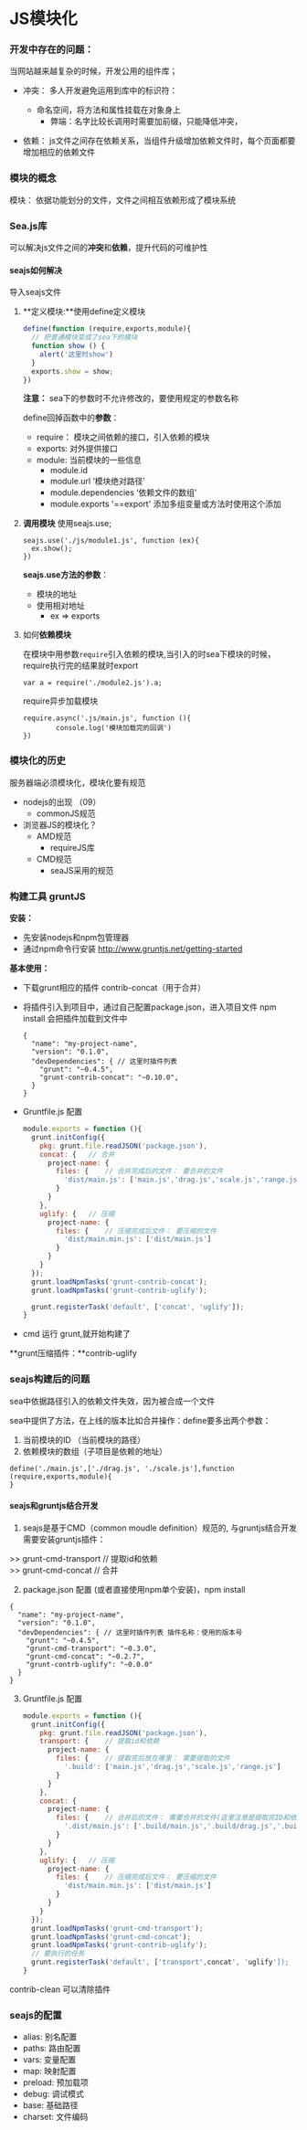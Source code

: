 # JS模块化

### 开发中存在的问题：

当网站越来越复杂的时候，开发公用的组件库；  

-   冲突： 多人开发避免运用到库中的标识符：
    -   命名空间，将方法和属性挂载在对象身上
        -   弊端：名字比较长调用时需要加前缀，只能降低冲突，


-   依赖： js文件之间存在依赖关系，当组件升级增加依赖文件时，每个页面都要增加相应的依赖文件

### 模块的概念

模块： 依据功能划分的文件，文件之间相互依赖形成了模块系统

### Sea.js库

可以解决js文件之间的**冲突**和**依赖**，提升代码的可维护性

#### seajs如何解决

导入seajs文件

1.  **定义模块:**使用define定义模块

    ```javascript
    define(function (require,exports,module){	
      // 把普通模块变成了sea下的模块
      function show () {
        alert('这里时show')
      }
      exports.show = show;
    })
    ```
    **注意：** sea下的参数时不允许修改的，要使用规定的参数名称  

    define回掉函数中的**参数**：  

    -   require： 模块之间依赖的接口，引入依赖的模块
    -   exports: 对外提供接口
    -   module: 当前模块的一些信息
        -   module.id
        -   module.url ‘模块绝对路径’
        -   module.dependencies ‘依赖文件的数组’
        -   module.exports  '==export' 添加多组变量或方法时使用这个添加

2.  **调用模块** 使用seajs.use;

    ```
    seajs.use('./js/module1.js', function (ex){
      ex.show();
    })
    ```
    **seajs.use方法的参数**： 

    -   模块的地址
    -   使用相对地址  
        -   ex => exports

3.  如何**依赖模块** 

    在模块中用参数`require`引入依赖的模块,当引入的时sea下模块的时候，require执行完的结果就时export

    ```
    var a = require('./module2.js').a;
    ```

    require异步加载模块
    ```
    require.async('.js/main.js', function (){
    		console.log('模块加载完的回调')
    })
    ```

### 模块化的历史

服务器端必须模块化，模块化要有规范

-   nodejs的出现 （09）
    -   commonJS规范
-   浏览器JS的模块化？
    -   AMD规范
        -   requireJS库
    -   CMD规范
        -   seaJS采用的规范

### 构建工具 gruntJS 

**安装：**  

-   先安装nodejs和npm包管理器
-   通过npm命令行安装 http://www.gruntjs.net/getting-started

**基本使用：**

-   下载grunt相应的插件 contrib-concat（用于合并）

-   将插件引入到项目中，通过自己配置package.json，进入项目文件 npm install 会把插件加载到文件中

    ```
    {
      "name": "my-project-name",
      "version": "0.1.0",
      "devDependencies": { // 这里时插件列表
        "grunt": "~0.4.5",
        "grunt-contrib-concat": "~0.10.0",
      }
    }
    ```

-   Gruntfile.js 配置

    ```javascript
    module.exports = function (){
      grunt.initConfig({
        pkg: grunt.file.readJSON('package.json'),
        concat: {	// 合并
          project-name: {
            files: {	// 合并完成后的文件： 要合并的文件
              'dist/main.js': ['main.js','drag.js','scale.js','range.js']
            }
          }
        },
        uglify: {	// 压缩
          project-name: {
            files: {	// 压缩完成后文件： 要压缩的文件
              'dist/main.min.js': ['dist/main.js']
            }
          }
        }
      });
      grunt.loadNpmTasks('grunt-contrib-concat');  
      grunt.loadNpmTasks('grunt-contrib-uglify');

      grunt.registerTask('default', ['concat', 'uglify']);
    }
    ```

-   cmd 运行 grunt,就开始构建了

**grunt压缩插件：**contrib-uglify

### seajs构建后的问题

sea中依据路径引入的依赖文件失效，因为被合成一个文件

sea中提供了方法，在上线的版本比如合并操作：define要多出两个参数：

1.  当前模块的ID （当前模块的路径）
2.  依赖模块的数组（子项目是依赖的地址）

```
define('./main.js',['./drag.js', './scale.js'],function (require,exports,module){
}
```

#### seajs和gruntjs结合开发

1. seajs是基于CMD（common moudle definition）规范的, 与gruntjs结合开发需要安装gruntjs插件：

\>> grunt-cmd-transport // 提取id和依赖  
\>> grunt-cmd-concat    // 合并  

2.  package.json 配置 (或者直接使用npm单个安装)，npm install

  ```
  {
    "name": "my-project-name",
    "version": "0.1.0",
    "devDependencies": { // 这里时插件列表 插件名称：使用的版本号
      "grunt": "~0.4.5",
      "grunt-cmd-transport": "~0.3.0",
      "grunt-cmd-concat": "~0.2.7",
      "grunt-contrb-uglify": "~0.0.0"
    }
  }
  ```

3.  Gruntfile.js 配置

    ```JavaScript
    module.exports = function (){
      grunt.initConfig({
        pkg: grunt.file.readJSON('package.json'),
        transport: {	// 提取id和依赖
          project-name: {
            files: {	// 提取完后放在哪里： 需要提取的文件
              '.build': ['main.js','drag.js','scale.js','range.js']
            }
          }
        },
        concat: {
          project-name: {
            files: {	// 合并后的文件： 需要合并的文件(这里注意是提取完ID和依赖的文件)
              '.dist/main.js': ['.build/main.js','.build/drag.js','.build/scale.js','.build/range.js']
            }
          }
        },
        uglify: {	// 压缩
          project-name: {
            files: {	// 压缩完成后文件： 要压缩的文件
              'dist/main.min.js': ['dist/main.js']
            }
          }
        }
      });
      grunt.loadNpmTasks('grunt-cmd-transport');  
      grunt.loadNpmTasks('grunt-cmd-concat');
      grunt.loadNpmTasks('grunt-contrib-uglify');
      // 要执行的任务
      grunt.registerTask('default', ['transport',concat', 'uglify']);
    }
    ```


contrib-clean 可以清除插件

### seajs的配置

-   alias: 别名配置
-   paths: 路由配置
-   vars: 变量配置
-   map: 映射配置
-   preload: 预加载项
-   debug: 调试模式
-   base: 基础路径
-   charset: 文件编码

### 
